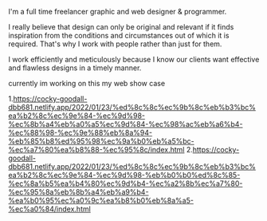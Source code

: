 I'm a full time freelancer graphic and web designer & programmer. 

I really believe that design can only be original and relevant if it finds inspiration from the conditions and circumstances out of which 
it is required. That's why I work with people rather than just for them.


I work efficiently and meticulously because I know our clients want effective and flawless designs in a timely manner.

currently im working on this my web show case 

1.https://cocky-goodall-dbb681.netlify.app/2022/01/23/%ed%8c%8c%ec%9b%8c%eb%b3%bc%ea%b2%8c%ec%9e%84-%ec%9d%98-%ec%8b%a4%eb%a0%a5%ec%9d%84-%ec%98%ac%eb%a6%b4-%ec%88%98-%ec%9e%88%eb%8a%94-%eb%85%b8%ed%95%98%ec%9a%b0%eb%a5%bc-%ec%a7%80%ea%b8%88-%ec%95%8c/index.html
2.https://cocky-goodall-dbb681.netlify.app/2022/01/23/%ed%8c%8c%ec%9b%8c%eb%b3%bc%ea%b2%8c%ec%9e%84-%ec%9d%98-%eb%b0%b0%ed%8c%85-%ec%8a%b5%ea%b4%80%ec%9d%b4-%ec%a2%8b%ec%a7%80-%ec%95%8a%eb%8b%a4%eb%a9%b4-%ea%b0%95%ec%a0%9c%ea%b8%b0%eb%8a%a5-%ec%a0%84/index.html

